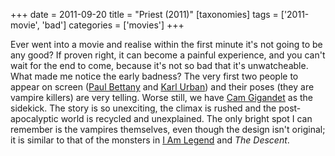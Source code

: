+++
date = 2011-09-20
title = "Priest (2011)"
[taxonomies]
tags = ['2011-movie', 'bad']
categories = ['movies']
+++

Ever went into a movie and realise within the first minute it's not
going to be any good? If proven right, it can become a painful
experience, and you can't wait for the end to come, because it's not
so bad that it's unwatcheable. What made me notice the early badness?
The very first two people to appear on screen ([Paul Bettany] and [Karl
Urban]) and their poses (they are vampire killers) are very telling.
Worse still, we have [Cam Gigandet] as the sidekick. The story is so
unexciting, the climax is rushed and the post-apocalyptic world is
recycled and unexplained. The only bright spot I can remember is the
vampires themselves, even though the design isn't original; it is
similar to that of the monsters in [I Am Legend] and *The Descent*.

  [Paul Bettany]: http://en.wikipedia.org/wiki/Paul_Bettany
  [Karl Urban]: http://en.wikipedia.org/wiki/Karl_Urban
  [Cam Gigandet]: http://en.wikipedia.org/wiki/Cam_Gigandet
  [I Am Legend]: @/i-am-legend.md
